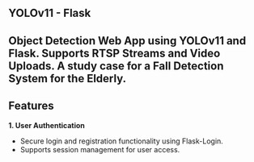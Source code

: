 ## YOLOv11 - Flask
Object Detection Web App using YOLOv11 and Flask. Supports RTSP Streams and Video Uploads. A study case for a Fall Detection System for the Elderly.
--------------------------------------------------------------------

## Features
**1. User Authentication**
+ Secure login and registration functionality using Flask-Login.
+ Supports session management for user access.